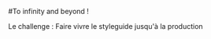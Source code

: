 #To infinity and beyond !

<span class="fragment fade-in">Le challenge : </span> <span class="fragment fade-in">Faire vivre le styleguide jusqu'à la production</span>

